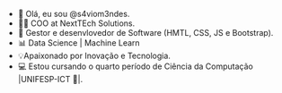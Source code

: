 - 👋 Olá, eu sou @s4viom3ndes.
- 👨‍💻 COO at NextTEch Solutions.
- 👾 Gestor e desenvlovedor de Software (HMTL, CSS, JS e Bootstrap).
- 📊  Data Science | Machine Learn
- 💡Apaixonado por Inovação e Tecnologia.
- 💻 Estou cursando o quarto período de Ciência da Computação |UNIFESP-ICT 🦖|.                          

